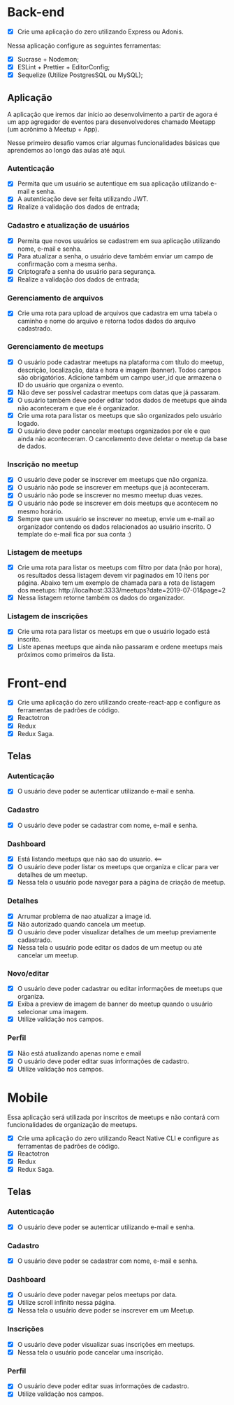 # Back-end

- [x] Crie uma aplicação do zero utilizando Express ou Adonis.

Nessa aplicação configure as seguintes ferramentas:

- [x] Sucrase + Nodemon;
- [x] ESLint + Prettier + EditorConfig;
- [x] Sequelize (Utilize PostgresSQL ou MySQL);

## Aplicação

A aplicação que iremos dar início ao desenvolvimento a partir de agora é um app agregador de eventos para desenvolvedores chamado Meetapp (um acrônimo à Meetup + App).

Nesse primeiro desafio vamos criar algumas funcionalidades básicas que aprendemos ao longo das aulas até aqui.

### Autenticação

- [x] Permita que um usuário se autentique em sua aplicação utilizando e-mail e senha.
- [x] A autenticação deve ser feita utilizando JWT.
- [x] Realize a validação dos dados de entrada;

### Cadastro e atualização de usuários

- [x] Permita que novos usuários se cadastrem em sua aplicação utilizando nome, e-mail e senha.
- [x] Para atualizar a senha, o usuário deve também enviar um campo de confirmação com a mesma senha.
- [x] Criptografe a senha do usuário para segurança.
- [x] Realize a validação dos dados de entrada;

### Gerenciamento de arquivos

- [x] Crie uma rota para upload de arquivos que cadastra em uma tabela o caminho e nome do arquivo e retorna todos dados do arquivo cadastrado.

### Gerenciamento de meetups

- [x] O usuário pode cadastrar meetups na plataforma com título do meetup, descrição, localização, data e hora e imagem (banner). Todos campos são obrigatórios. Adicione também um campo user_id que armazena o ID do usuário que organiza o evento.
- [x] Não deve ser possível cadastrar meetups com datas que já passaram.
- [x] O usuário também deve poder editar todos dados de meetups que ainda não aconteceram e que ele é organizador.
- [x] Crie uma rota para listar os meetups que são organizados pelo usuário logado.
- [x] O usuário deve poder cancelar meetups organizados por ele e que ainda não aconteceram. O cancelamento deve deletar o meetup da base de dados.

### Inscrição no meetup

- [x] O usuário deve poder se inscrever em meetups que não organiza.
- [x] O usuário não pode se inscrever em meetups que já aconteceram.
- [x] O usuário não pode se inscrever no mesmo meetup duas vezes.
- [x] O usuário não pode se inscrever em dois meetups que acontecem no mesmo horário.
- [x] Sempre que um usuário se inscrever no meetup, envie um e-mail ao organizador contendo os dados relacionados ao usuário inscrito. O template do e-mail fica por sua conta :)

### Listagem de meetups

- [x] Crie uma rota para listar os meetups com filtro por data (não por hora), os resultados dessa listagem devem vir paginados em 10 itens por página. Abaixo tem um exemplo de chamada para a rota de listagem dos meetups: http://localhost:3333/meetups?date=2019-07-01&page=2
- [x] Nessa listagem retorne também os dados do organizador.

### Listagem de inscrições

- [x] Crie uma rota para listar os meetups em que o usuário logado está inscrito.
- [x] Liste apenas meetups que ainda não passaram e ordene meetups mais próximos como primeiros da lista.

# Front-end

- [x] Crie uma aplicação do zero utilizando create-react-app e configure as ferramentas de padrões de código.
- [x] Reactotron
- [x] Redux
- [x] Redux Saga.

## Telas

### Autenticação

- [x] O usuário deve poder se autenticar utilizando e-mail e senha.

### Cadastro

- [x] O usuário deve poder se cadastrar com nome, e-mail e senha.

### Dashboard

- [x] Está listando meetups que não sao do usuario. <==
- [x] O usuário deve poder listar os meetups que organiza e clicar para ver detalhes de um meetup.
- [x] Nessa tela o usuário pode navegar para a página de criação de meetup.

### Detalhes

- [x] Arrumar problema de nao atualizar a image id.
- [x] Não autorizado quando cancela um meetup.
- [x] O usuário deve poder visualizar detalhes de um meetup previamente cadastrado.
- [x] Nessa tela o usuário pode editar os dados de um meetup ou até cancelar um meetup.

### Novo/editar

- [x] O usuário deve poder cadastrar ou editar informações de meetups que organiza.
- [x] Exiba a preview de imagem de banner do meetup quando o usuário selecionar uma imagem.
- [x] Utilize validação nos campos.

### Perfil

- [x] Não está atualizando apenas nome e email
- [x] O usuário deve poder editar suas informações de cadastro.
- [x] Utilize validação nos campos.

# Mobile

Essa aplicação será utilizada por inscritos de meetups e não contará com funcionalidades de organização de meetups.

- [x] Crie uma aplicação do zero utilizando React Native CLI e configure as ferramentas de padrões de código.
- [x] Reactotron
- [x] Redux
- [x] Redux Saga.

## Telas

### Autenticação

- [x] O usuário deve poder se autenticar utilizando e-mail e senha.

### Cadastro

- [x] O usuário deve poder se cadastrar com nome, e-mail e senha.

### Dashboard

- [x] O usuário deve poder navegar pelos meetups por data.
- [x] Utilize scroll infinito nessa página.
- [x] Nessa tela o usuário deve poder se inscrever em um Meetup.

### Inscrições

- [x] O usuário deve poder visualizar suas inscrições em meetups.
- [x] Nessa tela o usuário pode cancelar uma inscrição.

### Perfil

- [x] O usuário deve poder editar suas informações de cadastro.
- [x] Utilize validação nos campos.
